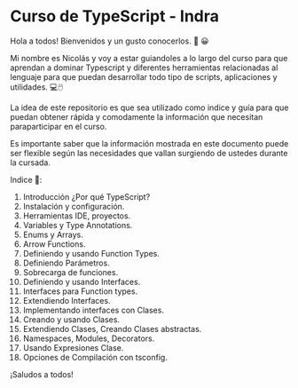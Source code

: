 # Curso de TypeScript - Indra
Hola a todos! Bienvenidos y un gusto conocerlos. :wave: :grinning:

Mi nombre es Nicolás y voy a estar guiandoles a lo largo del curso para que aprendan a dominar Typescript y diferentes herramientas relacionadas
al lenguaje para que puedan desarrollar todo tipo de scripts, aplicaciones y utilidades. :computer::computer_mouse:

La idea de este repositorio es que sea utilizado como indice y guía para que puedan obtener rápida y comodamente la información que necesitan paraparticipar en el curso.

Es importante saber que la información mostrada en este documento puede ser flexible según las necesidades que vallan surgiendo de ustedes durante la cursada.

Indice :bookmark_tabs::

1. Introducción ¿Por qué TypeScript?
2. Instalación y configuración.
3. Herramientas IDE, proyectos.
4. Variables y Type Annotations.
5. Enums y Arrays.
6. Arrow Functions.
7. Definiendo y usando Function Types.
8. Definiendo Parámetros.
9. Sobrecarga de funciones.
10. Definiendo y usando Interfaces.
11. Interfaces para Function types.
12. Extendiendo Interfaces.
13. Implementando interfaces con Clases.
14. Creando y usando Clases.
15. Extendiendo Clases, Creando Clases abstractas.
16. Namespaces, Modules, Decorators.
17. Usando Expresiones Clase.
18. Opciones de Compilación con tsconfig.

¡Saludos a todos!
